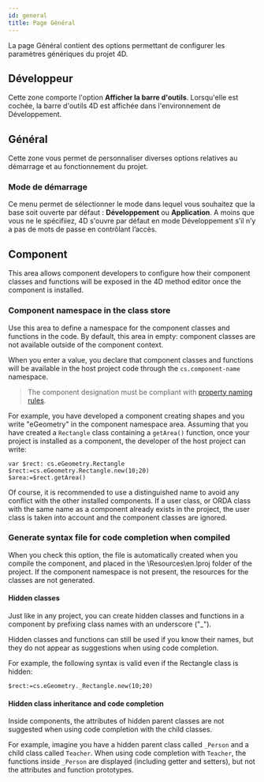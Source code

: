 ```yaml
---
id: general
title: Page Général
---
```


La page Général contient des options permettant de configurer les paramètres génériques du projet 4D.

## Développeur

Cette zone comporte l'option **Afficher la barre d'outils**. Lorsqu'elle est cochée, la barre d'outils 4D est affichée dans l'environnement de Développement.

## Général

Cette zone vous permet de personnaliser diverses options relatives au démarrage et au fonctionnement du projet.

### Mode de démarrage

Ce menu permet de sélectionner le mode dans lequel vous souhaitez que la base soit ouverte par défaut : **Développement** ou **Application**. A moins que vous ne le spécifiiez, 4D s'ouvre par défaut en mode Développement s’il n’y a pas de mots de passe en contrôlant l’accès.
## Component

This area allows component developers to configure how their component classes and functions will be exposed in the 4D method editor once the component is installed.

### Component namespace in the class store

Use this area to define a namespace for the component classes and functions in the code. By default, this area in empty: component classes are not available outside of the component context.

When you enter a value, you declare that component classes and functions will be available in the host project code through the `cs.component-name` namespace.

> The component designation must be compliant with [property naming rules](Concepts/identifiers.md#object-properties).

For example, you have developed a component creating shapes and you write "eGeometry" in the component namespace area. Assuming that you have created a `Rectangle` class containing a `getArea()` function, once your project is installed as a component, the developer of the host project can write:

```4d
var $rect: cs.eGeometry.Rectangle 
$rect:=cs.eGeometry.Rectangle.new(10;20)
$area:=$rect.getArea()
```

Of course, it is recommended to use a distinguished name to avoid any conflict with the other installed components. If a user class, or ORDA class with the same name as a component already exists in the project, the user class is taken into account and the component classes are ignored.

### Generate syntax file for code completion when compiled

When you check this option, the file is automatically created when you compile the component, and placed in the \Resources\en.lproj folder of the project. If the component namespace is not present, the resources for the classes are not generated.

#### Hidden classes

Just like in any project, you can create hidden classes and functions in a component by prefixing class names with an underscore ("_").

Hidden classes and functions can still be used if you know their names, but they do not appear as suggestions when using code completion.

For example, the following syntax is valid even if the Rectangle class is hidden:

```4d
$rect:=cs.eGeometry._Rectangle.new(10;20)
```

#### Hidden class inheritance and code completion

Inside components, the attributes of hidden parent classes are not suggested when using code completion with the child classes.

For example, imagine you have a hidden parent class called `_Person` and a child class called  `Teacher`. When using code completion with `Teacher`, the functions inside `_Person` are displayed (including getter and setters), but not the attributes and function prototypes.